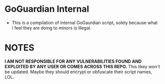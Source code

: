 # GoGuardian Internal
- This is a compilation of internal GoGaurdian script, solely because what I feel they are doing to minors is illegal.

# NOTES
**I AM NOT RESPONSIBLE FOR ANY VULNERABILITIES FOUND AND EXPLOITED BY ANY USER OR COMES ACROSS THIS REPO.**
This likey *won't* be updated.
Maybe they should encrypt or obfuscate their script names, LOL.
